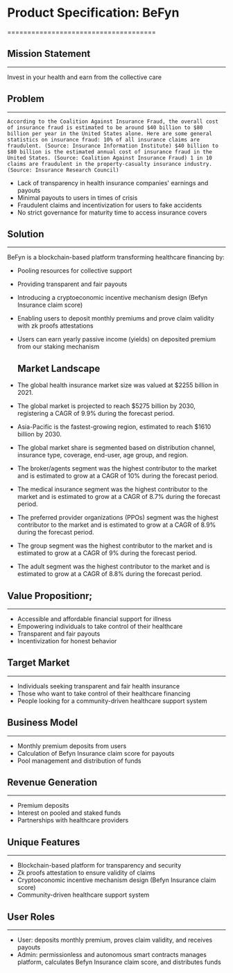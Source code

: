
# Product Specification: BeFyn
=====================================

## Mission Statement
------------------

Invest in your health and earn from the collective care

## Problem
--------
`According to the Coalition Against Insurance Fraud, the overall cost of insurance fraud is estimated to be around $40 billion to $80 billion per year in the United States alone. Here are some general statistics on insurance fraud:
10% of all insurance claims are fraudulent. (Source: Insurance Information Institute)
$40 billion to $80 billion is the estimated annual cost of insurance fraud in the United States. (Source: Coalition Against Insurance Fraud)
1 in 10 claims are fraudulent in the property-casualty insurance industry. (Source: Insurance Research Council)`
* Lack of transparency in health insurance companies' earnings and payouts
* Minimal payouts to users in times of crisis
* Fraudulent claims and incentivization for users to fake accidents
* No strict governance for maturity time to access insurance covers

## Solution
---------

BeFyn is a blockchain-based platform transforming healthcare financing by:

* Pooling resources for collective support
* Providing transparent and fair payouts
* Introducing a cryptoeconomic incentive mechanism design (Befyn Insurance claim score)
* Enabling users to deposit monthly premiums and prove claim validity with zk proofs attestations 
* Users can earn yearly passive income (yields)  on deposited premium  from our staking mechanism

  ## Market Landscape

* The global health insurance market size was valued at $2255 billion in 2021.
* The global market is projected to reach $5275 billion by 2030, registering a CAGR of 9.9% during the forecast period.
* Asia-Pacific is the fastest-growing region, estimated to reach $1610 billion by 2030.
* The global market share is segmented based on distribution channel, insurance type, coverage, end-user, age group, and region.
* The broker/agents segment was the highest contributor to the market and is estimated to grow at a CAGR of 10% during the forecast period.
* The medical insurance segment was the highest contributor to the market and is estimated to grow at a CAGR of 8.7% during the forecast period.
* The preferred provider organizations (PPOs) segment was the highest contributor to the market and is estimated to grow at a CAGR of 8.9% during the forecast period.
* The group segment was the highest contributor to the market and is estimated to grow at a CAGR of 9% during the forecast period.
* The adult segment was the highest contributor to the market and is estimated to grow at a CAGR of 8.8% during the forecast period.


## Value Propositionr;
------------------

* Accessible and affordable financial support for illness
* Empowering individuals to take control of their healthcare
* Transparent and fair payouts
* Incentivization for honest behavior

## Target Market
---------------

* Individuals seeking transparent and fair health insurance
* Those who want to take control of their healthcare financing
* People looking for a community-driven healthcare support system

## Business Model
---------------

* Monthly premium deposits from users
* Calculation of Befyn Insurance claim score for payouts
* Pool management and distribution of funds

## Revenue Generation
-------------------

* Premium deposits
* Interest on pooled and staked funds
* Partnerships with healthcare providers

## Unique Features
---------------

* Blockchain-based platform for transparency and security
* Zk proofs attestation  to ensure validity of claims
* Cryptoeconomic incentive mechanism design (Befyn Insurance claim score)
* Community-driven healthcare support system

## User Roles
------------

* User: deposits monthly premium, proves claim validity, and receives payouts
* Admin: permissionless and autonomous smart contracts manages platform, calculates Befyn Insurance claim score, and distributes funds
